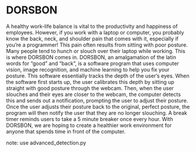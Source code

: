 # DORSBON
 A healthy work-life balance is vital to the productivity and happiness of employees. However, if you work with a laptop or computer, you probably know the back, neck, and shoulder pain that comes with it, especially if you’re a programmer! This pain often results from sitting with poor posture. Many people tend to hunch or slouch over their laptop while working. This is where DORSBON comes in. DORSBON, an amalgamation of the latin words for “good” and “back”, is a software program that uses computer vision, image recognition, and machine learning to help you fix your posture. This software essentially tracks the depth of the user’s eyes. When the software first starts up, the user calibrates this depth by sitting up straight with good posture through the webcam. Then, when the user slouches and their eyes are closer to the webcam, the computer detects this and sends out a notification, prompting the user to adjust their posture. Once the user adjusts their posture back to the original, perfect posture, the program will then notify the user that they are no longer slouching. A break timer reminds users to take a 5 minute breaker once every hour. With DORSBON, we are hoping to create a healthier work environment for anyone that spends time in front of the computer.

note: use advanced_detection.py
